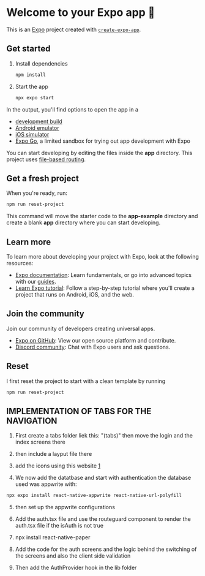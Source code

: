 # Welcome to your Expo app 👋

This is an [Expo](https://expo.dev) project created with [`create-expo-app`](https://www.npmjs.com/package/create-expo-app).

## Get started

1. Install dependencies

   ```bash
   npm install
   ```

2. Start the app

   ```bash
   npx expo start
   ```

In the output, you'll find options to open the app in a

- [development build](https://docs.expo.dev/develop/development-builds/introduction/)
- [Android emulator](https://docs.expo.dev/workflow/android-studio-emulator/)
- [iOS simulator](https://docs.expo.dev/workflow/ios-simulator/)
- [Expo Go](https://expo.dev/go), a limited sandbox for trying out app development with Expo

You can start developing by editing the files inside the **app** directory. This project uses [file-based routing](https://docs.expo.dev/router/introduction).


## Get a fresh project

When you're ready, run:

```bash
npm run reset-project
```

This command will move the starter code to the **app-example** directory and create a blank **app** directory where you can start developing.

## Learn more

To learn more about developing your project with Expo, look at the following resources:

- [Expo documentation](https://docs.expo.dev/): Learn fundamentals, or go into advanced topics with our [guides](https://docs.expo.dev/guides).
- [Learn Expo tutorial](https://docs.expo.dev/tutorial/introduction/): Follow a step-by-step tutorial where you'll create a project that runs on Android, iOS, and the web.

## Join the community

Join our community of developers creating universal apps.

- [Expo on GitHub](https://github.com/expo/expo): View our open source platform and contribute.
- [Discord community](https://chat.expo.dev): Chat with Expo users and ask questions.










## Reset
I first reset the project to start with a clean template by running 

```bash
npm run reset-project
```

## IMPLEMENTATION OF TABS FOR THE NAVIGATION

1. First create a tabs folder liek this: "(tabs)"
   then move the login and the index screens there
2. then include a layput file there 
3. add the icons using this website [1](https://icons.expo.fyi/Index)

4. We now add the datatbase and start with authentication
   the database used was appwrite with: 
```bash
npx expo install react-native-appwrite react-native-url-polyfill
```
5. then set up the appwrite configurations
6. Add the auth.tsx file and use the routeguard component to render the auth.tsx file if the isAuth is not true

7. 
   npx install react-native-paper
8. Add the code for the auth screens and the logic behind the switching of the screens and also the client side validation
9. Then add the AuthProvider hook in the lib folder
